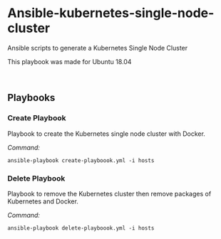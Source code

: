 # Ansible-kubernetes-single-node-cluster
Ansible scripts to generate a Kubernetes Single Node Cluster

This playbook was made for Ubuntu 18.04

<br/>

## Playbooks
### Create Playbook
Playbook to create the Kubernetes single node cluster with Docker.

*Command:*
```
ansible-playbook create-playboook.yml -i hosts
```


### Delete Playbook
Playbook to remove the Kubernetes cluster then remove packages of Kubernetes and Docker.

*Command:*
```
ansible-playbook delete-playboook.yml -i hosts
```